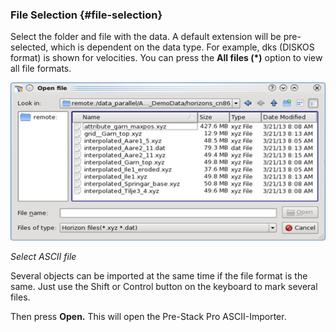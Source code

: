 ### File Selection {#file-selection}

Select the folder and file with the data. A default extension will be pre-selected, which is dependent on the data type. For example, dks \(DISKOS format\) is shown for velocities. You can press the **All files \(\*\)** option to view all file formats.

![](/assets/001_import_ASCII.png)

_Select ASCII file_

Several objects can be imported at the same time if the file format is the same. Just use the Shift or Control button on the keyboard to mark several files.

Then press **Open.** This will open the Pre-Stack Pro ASCII-Importer.

